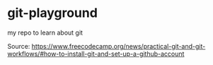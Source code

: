 # git-playground
my repo to learn about git 

Source: https://www.freecodecamp.org/news/practical-git-and-git-workflows/#how-to-install-git-and-set-up-a-github-account
